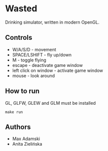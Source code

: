 # Wasted

Drinking simulator, written in modern OpenGL.

## Controls

- W/A/S/D - movement
- SPACE/LSHIFT - fly up/down
- M - toggle flying
- escape - deactivate game window
- left click on window - activate game window
- mouse - look around

## How to run

GL, GLFW, GLEW and GLM must be installed

```
make run
```

## Authors

- Max Adamski
- Anita Zielińska
